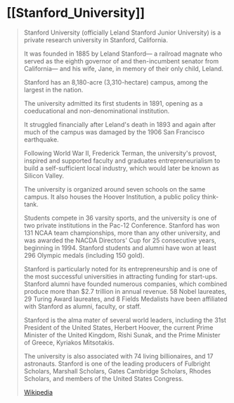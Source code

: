 ﻿---
aliases:
- "Stanford University"
---

# [[Stanford_University]] 

> Stanford University (officially Leland Stanford Junior University) 
> is a private research university in Stanford, California. 
> 
> It was founded in 1885 by Leland Stanford— 
> a railroad magnate who served as the eighth governor of 
> and then-incumbent senator from California— 
> and his wife, Jane, in memory of their only child, Leland. 
> 
> Stanford has an 8,180-acre (3,310-hectare) campus, among the largest in the nation.
>
> The university admitted its first students in 1891, 
> opening as a coeducational and non-denominational institution. 
> 
> It struggled financially after Leland's death in 1893 and again 
> after much of the campus was damaged by the 1906 San Francisco earthquake. 
> 
> Following World War II, Frederick Terman, the university's provost, 
> inspired and supported faculty and graduates entrepreneurialism 
> to build a self-sufficient local industry, which would later be known as Silicon Valley.
>
> The university is organized around seven schools on the same campus. 
> It also houses the Hoover Institution, a public policy think-tank. 
> 
> Students compete in 36 varsity sports, and the university is one of two private institutions in the Pac-12 Conference. Stanford has won 131 NCAA team championships, more than any other university, and was awarded the NACDA Directors' Cup for 25 consecutive years, beginning in 1994. 
> Stanford students and alumni have won at least 296 Olympic medals 
> (including 150 gold).
>
> Stanford is particularly noted for its entrepreneurship 
> and is one of the most successful universities in attracting funding for start-ups. 
> Stanford alumni have founded numerous companies, 
> which combined produce more than $2.7 trillion in annual revenue. 
> 58 Nobel laureates, 29 Turing Award laureates, and 8 Fields Medalists 
> have been affiliated with Stanford as alumni, faculty, or staff. 
>
> Stanford is the alma mater of several world leaders, including 
> the 31st President of the United States, Herbert Hoover, 
> the current Prime Minister of the United Kingdom, Rishi Sunak, and 
> the Prime Minister of Greece, Kyriakos Mitsotakis. 
> 
> The university is also associated with 74 living billionaires, and 17 astronauts. 
> Stanford is one of the leading producers of Fulbright Scholars, Marshall Scholars, 
> Gates Cambridge Scholars, Rhodes Scholars, 
> and members of the United States Congress.
>
> [Wikipedia](https://en.wikipedia.org/wiki/Stanford%20University)


